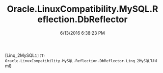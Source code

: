 ﻿---
title: Oracle.LinuxCompatibility.MySQL.Reflection.DbReflector
date: 6/13/2016 6:38:23 PM
---

[Linq_2MySQL`1](T-Oracle.LinuxCompatibility.MySQL.Reflection.DbReflector.Linq_2MySQL`1.html)
